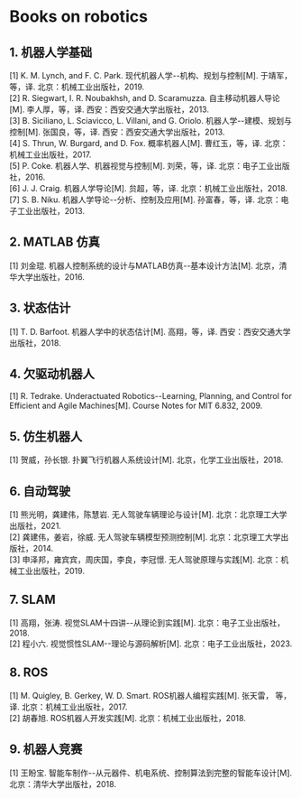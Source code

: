 # Books on robotics  

## 1. 机器人学基础
[1] K. M. Lynch, and F. C. Park. 现代机器人学--机构、规划与控制[M]. 于靖军，等，译. 北京：机械工业出版社，2019.  
[2] R. Siegwart, I. R. Noubakhsh, and D. Scaramuzza. 自主移动机器人导论[M]. 李人厚，等，译. 西安：西安交通大学出版社，2013.  
[3] B. Siciliano, L. Sciavicco, L. Villani, and G. Oriolo. 机器人学--建模、规划与控制[M]. 张国良，等，译. 西安：西安交通大学出版社，2013.  
[4] S. Thrun, W. Burgard, and D. Fox. 概率机器人[M]. 曹红玉，等，译. 北京：机械工业出版社，2017.  
[5] P. Coke. 机器人学、机器视觉与控制[M]. 刘荣，等，译. 北京：电子工业出版社，2016.  
[6] J. J. Craig. 机器人学导论[M]. 贠超，等，译. 北京：机械工业出版社，2018.  
[7] S. B. Niku. 机器人学导论--分析、控制及应用[M]. 孙富春，等，译. 北京：电子工业出版社，2013.

## 2. MATLAB 仿真
[1] 刘金琨. 机器人控制系统的设计与MATLAB仿真--基本设计方法[M]. 北京，清华大学出版社，2016. 

## 3. 状态估计
[1] T. D. Barfoot. 机器人学中的状态估计[M]. 高翔，等，译. 西安：西安交通大学出版社，2018.

## 4. 欠驱动机器人
[1] R. Tedrake. Underactuated Robotics--Learning, Planning, and Control for Efficient and Agile Machines[M]. Course Notes for MIT 6.832, 2009.

## 5. 仿生机器人
[1] 贺威，孙长银. 扑翼飞行机器人系统设计[M]. 北京，化学工业出版社，2018. 

## 6. 自动驾驶
[1] 熊光明，龚建伟，陈慧岩. 无人驾驶车辆理论与设计[M]. 北京：北京理工大学出版社，2021.  
[2] 龚建伟，姜岩，徐威. 无人驾驶车辆模型预测控制[M]. 北京：北京理工大学出版社，2014.  
[3] 申泽邦，雍宾宾，周庆国，李良，李冠憬. 无人驾驶原理与实践[M]. 北京：机械工业出版社，2019.

## 7. SLAM
[1] 高翔，张涛. 视觉SLAM十四讲--从理论到实践[M]. 北京：电子工业出版社，2018.  
[2] 程小六. 视觉惯性SLAM--理论与源码解析[M]. 北京：电子工业出版社，2023.

## 8. ROS
[1] M. Quigley, B. Gerkey, W. D. Smart. ROS机器人编程实践[M]. 张天雷， 等，译. 北京：机械工业出版社，2017.  
[2] 胡春旭. ROS机器人开发实践[M]. 北京：机械工业出版社，2018.

## 9. 机器人竞赛
[1] 王盼宝. 智能车制作--从元器件、机电系统、控制算法到完整的智能车设计[M]. 北京：清华大学出版社，2018.  

